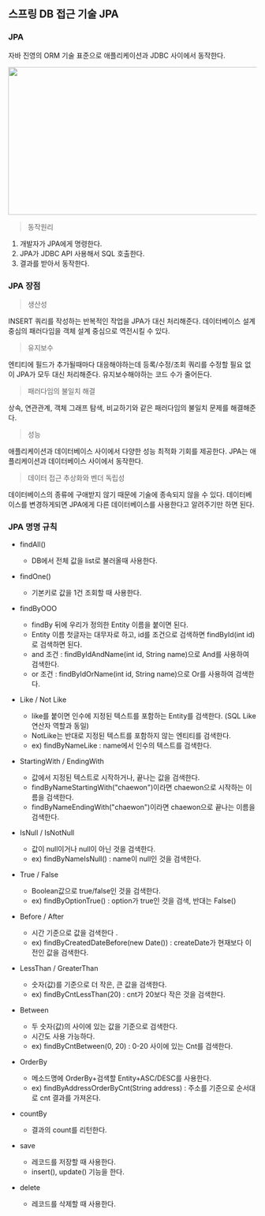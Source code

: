 ## 스프링 DB 접근 기술 JPA

### JPA

자바 진영의 ORM 기술 표준으로 애플리케이션과 JDBC 사이에서 동작한다. 

<img src="https://user-images.githubusercontent.com/97737822/218313587-eb806f99-1d5d-41b5-8217-2a83760ee078.png" width="700" height="300" />

> 동작원리
1. 개발자가 JPA에게 명령한다.
2. JPA가 JDBC API 사용해서 SQL 호출한다.
3. 결과를 받아서 동작한다. 




### JPA 장점

> 생산성

INSERT 쿼리를 작성하는 반복적인 작업을 JPA가 대신 처리해준다. 
데이터베이스 설계 중심의 패러다임을 객체 설계 중심으로 역전시킬 수 있다.

> 유지보수

엔티티에 필드가 추가될때마다 대응해야하는데 등록/수정/조회 쿼리를 수정할 필요 없이 JPA가 모두 대신 처리해준다.
유지보수해야하는 코드 수가 줄어든다.

>패러다임의 불일치 해결

상속, 연관관계, 객체 그래프 탐색, 비교하기와 같은 패러다임의 불일치 문제를 해결해준다.

> 성능

애플리케이션과 데이터베이스 사이에서 다양한 성능 최적화 기회를 제공한다. 
JPA는 애플리케이션과 데이터베이스 사이에서 동작한다.

> 데이터 접근 추상화와 벤더 독립성

데이터베이스의 종류에 구애받지 않기 때문에 기술에 종속되지 않을 수 있다. 
데이터베이스를 변경하게되면 JPA에게 다른 데이터베이스를 사용한다고 알려주기만 하면 된다.




### JPA 명명 규칙

- findAll()
	- DB에서 전체 값을 list로 불러올때 사용한다. 

- findOne()
	- 기본키로 값을 1건 조회할 때 사용한다. 

- findByOOO
	- findBy 뒤에 우리가 정의한 Entity 이름을 붙이면 된다.
	- Entity 이름 첫글자는 대무자로 하고, id를 조건으로 검색하면 findById(int id)로 검색하면 된다.
	- and 조건 : findByIdAndName(int id, String name)으로 And를 사용하여 검색한다. 
	- or 조건 : findByIdOrName(int id, String name)으로 Or를 사용하여 검색한다.

- Like / Not Like
	- like를 붙이면 인수에 지정된 텍스트를 포함하는 Entity를 검색한다. (SQL Like 연산자 역할과 동일)
	- NotLike는 반대로 지정된 텍스트를 포함하지 않는 엔티티를 검색한다.
	- ex) findByNameLike : name에서 인수의 텍스트를 검색한다. 

- StartingWith / EndingWith
	- 값에서 지정된 텍스트로 시작하거나, 끝나는 값을 검색한다. 
	- findByNameStartingWith("chaewon")이라면 chaewon으로 시작하는 이름을 검색한다. 
	- findByNameEndingWith("chaewon")이라면 chaewon으로 끝나는 이름을 검색한다. 

- IsNull / IsNotNull
	- 값이 null이거나 null이 아닌 것을 검색한다. 
	- ex) findByNameIsNull() : name이 null인 것을 검색한다. 

- True / False
	- Boolean값으로 true/false인 것을 검색한다. 
	- ex) findByOptionTrue() : option가 true인 것을 검색, 반대는 False()

- Before / After
	- 시간 기준으로 값을 검색한다 .
	- ex) findByCreatedDateBefore(new Date()) : createDate가 현재보다 이전인 값을 검색한다.

- LessThan / GreaterThan
	- 숫자(값)를 기준으로 더 작은, 큰 값을 검색한다. 
	- ex) findByCntLessThan(20) : cnt가 20보다 작은 것을 검색한다.

- Between 
	- 두 숫자(값)의 사이에 있는 값을 기준으로 검색한다. 
	- 시간도 사용 가능하다. 
	- ex) findByCntBetween(0, 20) : 0-20 사이에 있는 Cnt를 검색한다. 

- OrderBy
	- 메소드명에 OrderBy+검색할 Entity+ASC/DESC를 사용한다.
	- ex) findByAddressOrderByCnt(String address) : 주소를 기준으로 순서대로 cnt 결과를 가져온다. 

- countBy
	- 결과의 count를 리턴한다. 

- save
	- 레코드를 저장할 때 사용한다. 
	- insert(), update() 기능을 한다. 

- delete
	- 레코드를 삭제할 때 사용한다. 
